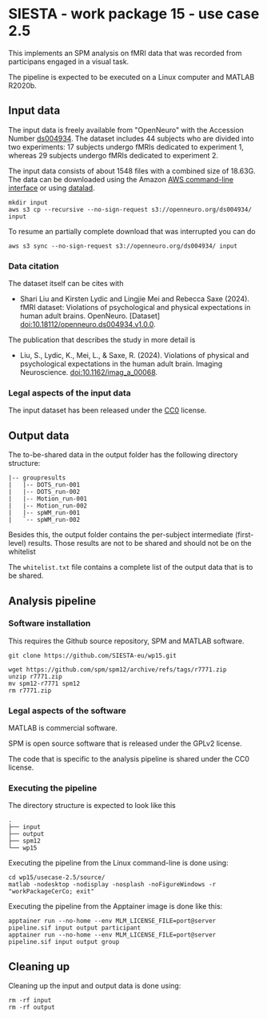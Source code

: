 # SIESTA - work package 15 - use case 2.5

This implements an SPM analysis on fMRI data that was recorded from participans engaged in a visual task.

The pipeline is expected to be executed on a Linux computer and MATLAB R2020b.

## Input data

The input data is freely available from "OpenNeuro" with the Accession Number [ds004934](https://doi.org/10.18112/openneuro.ds004934.v1.0.0). The dataset includes 44 subjects who are divided into two experiments: 17 subjects undergo fMRIs dedicated to experiment 1, whereas 29 subjects undergo fMRIs dedicated to experiment 2.

The input data consists of about 1548 files with a combined size of 18.63G. The data can be downloaded using the Amazon [AWS command-line interface](https://docs.aws.amazon.com/cli/latest/userguide/getting-started-install.html) or using [datalad](https://www.datalad.org/).

```console
mkdir input
aws s3 cp --recursive --no-sign-request s3://openneuro.org/ds004934/ input
```

To resume an partially complete download that was interrupted you can do

```console
aws s3 sync --no-sign-request s3://openneuro.org/ds004934/ input
```

### Data citation

The dataset itself can be cites with

- Shari Liu and Kirsten Lydic and Lingjie Mei and Rebecca Saxe (2024). fMRI dataset: Violations of psychological and physical expectations in human adult brains. OpenNeuro. [Dataset] [doi:10.18112/openneuro.ds004934.v1.0.0](https://doi.org/10.18112/openneuro.ds004934.v1.0.0).

The publication that describes the study in more detail is

- Liu, S., Lydic, K., Mei, L., & Saxe, R. (2024). Violations of physical and psychological expectations in the human adult brain. Imaging Neuroscience. [doi:10.1162/imag_a_00068](https://doi.org/10.1162/imag_a_00068).

### Legal aspects of the input data

The input dataset has been released under the [CC0](https://spdx.org/licenses/CC0-1.0.html) license.

## Output data

The to-be-shared data in the output folder has the following directory structure:

```console
|-- groupresults
|   |-- DOTS_run-001
|   |-- DOTS_run-002
|   |-- Motion_run-001
|   |-- Motion_run-002
|   |-- spWM_run-001
|   `-- spWM_run-002
```

Besides this, the output folder contains the per-subject intermediate (first-level) results. Those results are not to be shared and should not be on the whitelist

The `whitelist.txt` file contains a complete list of the output data that is to be shared.

## Analysis pipeline

### Software installation

This requires the Github source repository, SPM and MATLAB software.

```console
git clone https://github.com/SIESTA-eu/wp15.git

wget https://github.com/spm/spm12/archive/refs/tags/r7771.zip
unzip r7771.zip
mv spm12-r7771 spm12
rm r7771.zip 
```

### Legal aspects of the software

MATLAB is commercial software.

SPM is open source software that is released under the GPLv2 license.

The code that is specific to the analysis pipeline is shared under the CC0 license.

### Executing the pipeline

The directory structure is expected to look like this

```
.
├── input
├── output
├── spm12
└── wp15
```

Executing the pipeline from the Linux command-line is done using:

```console
cd wp15/usecase-2.5/source/
matlab -nodesktop -nodisplay -nosplash -noFigureWindows -r "workPackageCerCo; exit"
```

Executing the pipeline from the Apptainer image is done like this:

```console 
apptainer run --no-home --env MLM_LICENSE_FILE=port@server pipeline.sif input output participant
apptainer run --no-home --env MLM_LICENSE_FILE=port@server pipeline.sif input output group
```

## Cleaning up

Cleaning up the input and output data is done using:

```console
rm -rf input
rm -rf output
```

